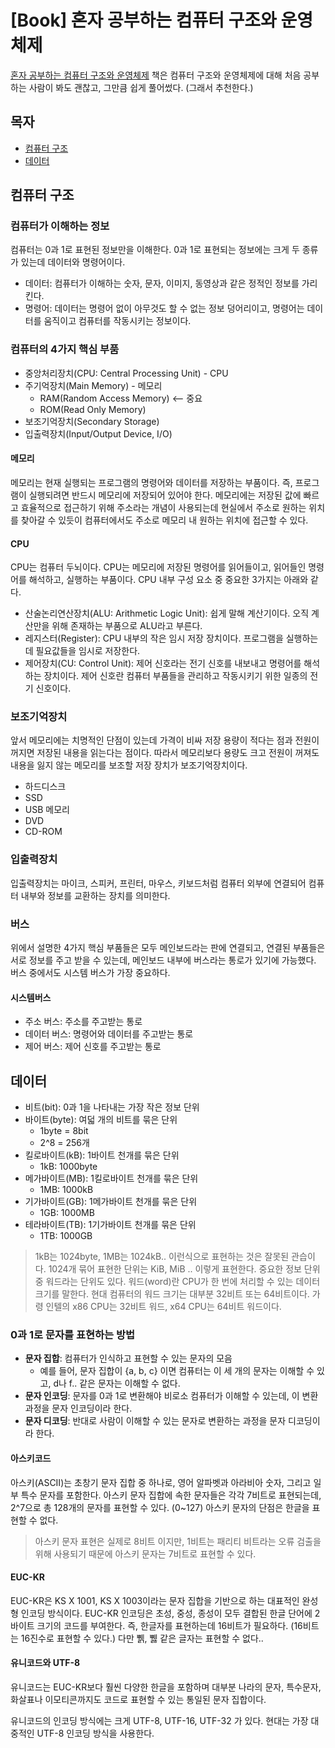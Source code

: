 # [Book] 혼자 공부하는 컴퓨터 구조와 운영체제

[혼자 공부하는 컴퓨터 구조와 운영체제](https://www.yes24.com/Product/Goods/111378840) 책은 컴퓨터 구조와 운영체제에 대해 처음 공부하는 사람이 봐도 괜찮고, 그만큼 쉽게 풀어썼다. (그래서 추천한다.)

## 목자

- [컴퓨터 구조](#컴퓨터-구조)
- [데이터](#데이터)

## 컴퓨터 구조

### 컴퓨터가 이해하는 정보

컴퓨터는 0과 1로 표현된 정보만을 이해한다. 0과 1로 표현되는 정보에는 크게 두 종류가 있는데 데이터와 명령어이다.

- 데이터: 컴퓨터가 이해하는 숫자, 문자, 이미지, 동영상과 같은 정적인 정보를 가리킨다.
- 명령어: 데이터는 명령어 없이 아무것도 할 수 없는 정보 덩어리이고, 명령어는 데이터를 움직이고 컴퓨터를 작동시키는 정보이다.

### 컴퓨터의 4가지 핵심 부품

- 중앙처리장치(CPU: Central Processing Unit) - CPU
- 주기억장치(Main Memory) - 메모리
  - RAM(Random Access Memory) <-- 중요
  - ROM(Read Only Memory)
- 보조기억장치(Secondary Storage)
- 입출력장치(Input/Output Device, I/O)

#### 메모리

메모리는 현재 실행되는 프로그램의 명령어와 데이터를 저장하는 부품이다. 즉, 프로그램이 실행되려면 반드시 메모리에 저장되어 있어야 한다. 메모리에는 저장된 값에 빠르고 효율적으로 접근하기 위해 주소라는 개념이 사용되는데 현실에서 주소로 원하는 위치를 찾아갈 수 있듯이 컴퓨터에서도 주소로 메모리 내 원하는 위치에 접근할 수 있다.

#### CPU

CPU는 컴퓨터 두뇌이다. CPU는 메모리에 저장된 명령어를 읽어들이고, 읽어들인 명령어를 해석하고, 실행하는 부품이다. CPU 내부 구성 요소 중 중요한 3가지는 아래와 같다.

- 산술논리연산장치(ALU: Arithmetic Logic Unit): 쉽게 말해 계산기이다. 오직 계산만을 위해 존재하는 부품으로 ALU라고 부른다.
- 레지스터(Register): CPU 내부의 작은 임시 저장 장치이다. 프로그램을 실행하는데 필요값들을 임시로 저장한다.
- 제어장치(CU: Control Unit): 제어 신호라는 전기 신호를 내보내고 명령어를 해석하는 장치이다. 제어 신호란 컴퓨터 부품들을 관리하고 작동시키기 위한 일종의 전기 신호이다.

### 보조기억장치

앞서 메모리에는 치명적인 단점이 있는데 가격이 비싸 저장 용량이 적다는 점과 전원이 꺼지면 저장된 내용을 읽는다는 점이다. 따라서 메모리보다 용량도 크고 전원이 꺼져도 내용을 잃지 않는 메모리를 보조할 저장 장치가 보조기억장치이다.

- 하드디스크
- SSD
- USB 메모리
- DVD
- CD-ROM

### 입출력장치

입출력장치는 마이크, 스피커, 프린터, 마우스, 키보드처럼 컴퓨터 외부에 연결되어 컴퓨터 내부와 정보를 교환하는 장치를 의미한다.

### 버스

위에서 설명한 4가지 핵심 부품들은 모두 메인보드라는 판에 연결되고, 연결된 부품들은 서로 정보를 주고 받을 수 있는데, 메인보드 내부에 버스라는 통로가 있기에 가능했다. 버스 중에서도 시스템 버스가 가장 중요하다.

#### 시스템버스

- 주소 버스: 주소를 주고받는 통로
- 데이터 버스: 명령어와 데이터를 주고받는 통로
- 제어 버스: 제어 신호를 주고받는 통로

## 데이터

- 비트(bit): 0과 1을 나타내는 가장 작은 정보 단위
- 바이트(byte): 여덟 개의 비트를 묶은 단위
  - 1byte = 8bit
  - 2^8 = 256개
- 킬로바이트(kB): 1바이트 천개를 묶은 단위
  - 1kB: 1000byte
- 메가바이트(MB): 1킬로바이트 천개를 묶은 단위
  - 1MB: 1000kB
- 기가바이트(GB): 1메가바이트 천개를 묶은 단위
  - 1GB: 1000MB
- 테라바이트(TB): 1기가바이트 천개를 묶은 단위
  - 1TB: 1000GB

> 1kB는 1024byte, 1MB는 1024kB.. 이런식으로 표현하는 것은 잘못된 관습이다. 1024개 묶어 표현한 단위는 KiB, MiB .. 이렇게 표현한다.
> 중요한 정보 단위 중 워드라는 단위도 있다. 워드(word)란 CPU가 한 번에 처리할 수 있는 데이터 크기를 말한다. 현대 컴퓨터의 워드 크기는 대부분 32비트 또는 64비트이다. 가령 인텔의 x86 CPU는 32비트 워드, x64 CPU는 64비트 워드이다.

### 0과 1로 문자를 표현하는 방법

- **문자 집합**: 컴퓨터가 인식하고 표현할 수 있는 문자의 모음
  - 예를 들어, 문자 집합이 {a, b, c} 이면 컴퓨터는 이 세 개의 문자는 이해할 수 있고, d나 f.. 같은 문자는 이해할 수 없다.
- **문자 인코딩**: 문자를 0과 1로 변환해야 비로소 컴퓨터가 이해할 수 있는데, 이 변환 과정을 문자 인코딩이라 한다.
- **문자 디코딩**: 반대로 사람이 이해할 수 있는 문자로 변환하는 과정을 문자 디코딩이라 한다.

#### 아스키코드

아스키(ASCII)는 초창기 문자 집합 중 하나로, 영어 알파벳과 아라비아 숫자, 그리고 일부 특수 문자를 포함한다. 아스키 문자 집합에 속한 문자들은 각각 7비트로 표현되는데, 2^7으로 총 128개의 문자를 표현할 수 있다. (0~127) 아스키 문자의 단점은 한글을 표현할 수 없다.

> 아스키 문자 표현은 실제로 8비트 이지만, 1비트는 패리티 비트라는 오류 검출을 위해 사용되기 때문에 아스키 문자는 7비트로 표현할 수 있다.

#### EUC-KR

EUC-KR은 KS X 1001, KS X 1003이라는 문자 집합을 기반으로 하는 대표적인 완성형 인코딩 방식이다. EUC-KR 인코딩은 초성, 중성, 종성이 모두 결합된 한글 단어에 2바이트 크기의 코드를 부여한다. 즉, 한글자를 표현하는데 16비트가 필요하다. (16비트는 16진수로 표현할 수 있다.) 다만 쀍, 쀓 같은 글자는 표현할 수 없다..

#### 유니코드와 UTF-8

유니코드는 EUC-KR보다 훨씬 다양한 한글을 포함하며 대부분 나라의 문자, 특수문자, 화살표나 이모티콘까지도 코드로 표현할 수 있는 통일된 문자 집합이다.

유니코드의 인코딩 방식에는 크게 UTF-8, UTF-16, UTF-32 가 있다. 현대는 가장 대중적인 UTF-8 인코딩 방식을 사용한다.
